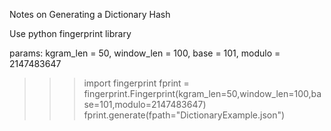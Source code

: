 Notes on Generating a Dictionary Hash

Use python fingerprint library

params: kgram_len = 50, window_len = 100, base = 101, modulo = 2147483647

>>> import fingerprint
>>> fprint = fingerprint.Fingerprint(kgram_len=50,window_len=100,base=101,modulo=2147483647)
>>> fprint.generate(fpath="DictionaryExample.json")
